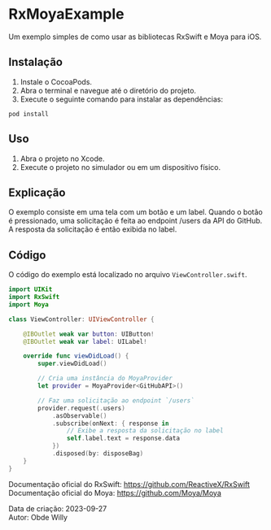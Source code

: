 # RxMoyaExample

Um exemplo simples de como usar as bibliotecas RxSwift e Moya para iOS.

## Instalação
1. Instale o CocoaPods.
1. Abra o terminal e navegue até o diretório do projeto.
1. Execute o seguinte comando para instalar as dependências:

```
pod install
```

## Uso
1. Abra o projeto no Xcode.
1. Execute o projeto no simulador ou em um dispositivo físico.
   
## Explicação
O exemplo consiste em uma tela com um botão e um label. Quando o botão é pressionado, uma solicitação é feita ao endpoint /users da API do GitHub. A resposta da solicitação é então exibida no label.

## Código
O código do exemplo está localizado no arquivo `ViewController.swift`.

```Swift
import UIKit
import RxSwift
import Moya

class ViewController: UIViewController {

    @IBOutlet weak var button: UIButton!
    @IBOutlet weak var label: UILabel!

    override func viewDidLoad() {
        super.viewDidLoad()

        // Cria uma instância do MoyaProvider
        let provider = MoyaProvider<GitHubAPI>()

        // Faz uma solicitação ao endpoint `/users`
        provider.request(.users)
            .asObservable()
            .subscribe(onNext: { response in
                // Exibe a resposta da solicitação no label
                self.label.text = response.data
            })
            .disposed(by: disposeBag)
    }
}
```

Documentação oficial do RxSwift: https://github.com/ReactiveX/RxSwift  
Documentação oficial do Moya: https://github.com/Moya/Moya  

Data de criação: 2023-09-27  
Autor: Obde Willy
